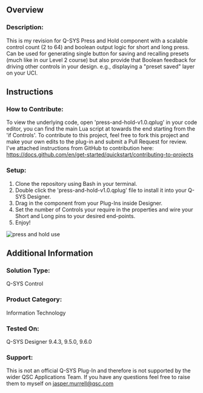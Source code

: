 
## Overview
### Description:
This is my revision for Q-SYS Press and Hold component with a scalable control count (2 to 64) and boolean output logic for short and long press.
Can be used for generating single button for saving and recalling presets (much like in our Level 2 course) but also provide that Boolean feedback for driving other controls in your design. e.g., displaying a "preset saved" layer on your UCI.

## Instructions

### How to Contribute:
To view the underlying code, open 'press-and-hold-v1.0.qplug' in your code editor, you can find the main Lua script at towards the end starting from the 'if Controls'. 
To contribute to this project, feel free to fork this project and make your own edits to the plug-in and submit a Pull Request for review. I've attached instructions from GitHub to contribution here: https://docs.github.com/en/get-started/quickstart/contributing-to-projects

### Setup:
1. Clone the repository using Bash in your terminal.
2. Double click the 'press-and-hold-v1.0.qplug' file to install it into your Q-SYS Designer.
3. Drag in the component from your Plug-Ins inside Designer.
4. Set the number of Controls your require in the properties and wire your Short and Long pins to your desired end-points.
5. Enjoy!

![press and hold use](https://user-images.githubusercontent.com/110770124/203540063-7668b352-1649-47d1-9762-d2924333d814.png)


## Additional Information
### Solution Type: 
Q-SYS Control
### Product Category:
Information Technology
### Tested On:
Q-SYS Designer 9.4.3, 9.5.0, 9.6.0
### Support:
This is not an official Q-SYS Plug-In and therefore is not supported by the wider QSC Applications Team. If you have any questions feel free to raise them to myself on jasper.murrell@qsc.com
